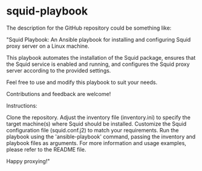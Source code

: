 # squid-playbook
The description for the GitHub repository could be something like:

"Squid Playbook: An Ansible playbook for installing and configuring Squid proxy server on a Linux machine.

This playbook automates the installation of the Squid package, ensures that the Squid service is enabled and running, and configures the Squid proxy server according to the provided settings.

Feel free to use and modify this playbook to suit your needs.

Contributions and feedback are welcome!

Instructions:

Clone the repository.
Adjust the inventory file (inventory.ini) to specify the target machine(s) where Squid should be installed.
Customize the Squid configuration file (squid.conf.j2) to match your requirements.
Run the playbook using the 'ansible-playbook' command, passing the inventory and playbook files as arguments.
For more information and usage examples, please refer to the README file.

Happy proxying!"
